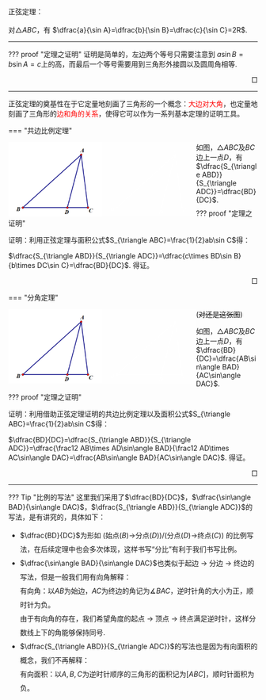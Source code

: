 正弦定理：<br><br>
对$\triangle ABC$，有
$\dfrac{a}{\sin A}=\dfrac{b}{\sin B}=\dfrac{c}{\sin C}=2R$.

---

??? proof "定理之证明"
    证明是简单的，左边两个等号只需要注意到 $a\sin B=b\sin A=c$上的高，而最后一个等号需要用到三角形外接圆以及圆周角相等. <div style="text-align: right;">$\Box$</div>

---

正弦定理的奠基性在于它定量地刻画了三角形的一个概念：<span style="color:red;">大边对大角</span>，也定量地刻画了三角形的<span style="color:red;">边和角的关系</span>，使得它可以作为一系列基本定理的证明工具。

=== "共边比例定理"
    <div>
        <img src="../image/fen_default.png" class="light-theme-image" alt="共边比例定理" style="height: 150px; float: left">
    </div>
    <div>
        <img src="../image/fen_slate.png" class="dark-theme-image" alt="共边比例定理" style="height: 150px; float: left">
    </div>
    <p style="margin-bottom: 8px;">
        如图，$\triangle ABC$及$BC$边上一点$D$，有$\dfrac{S_{\triangle ABD}}{S_{\triangle ADC}}=\dfrac{BD}{DC}$.
    </p>
    ??? proof "定理之证明"
        <p style="margin-bottom: 8px;" id="共边比例定理">
            证明：利用正弦定理与面积公式$S_{\triangle ABC}=\frac{1}{2}ab\sin C$得：
        </p>
        <p>
            $\dfrac{S_{\triangle ABD}}{S_{\triangle ADC}}=\dfrac{c\times BD\sin B}{b\times DC\sin C}=\dfrac{BD}{DC}$. 得证。<div style="text-align: right">$\Box$</div>
        </p>

=== "分角定理"
    <div>
        <img src="../image/fen_default.png" class="light-theme-image" alt="共边比例定理" style="height: 150px; float: left">
    </div>
    <div>
        <img src="../image/fen_slate.png" class="dark-theme-image" alt="共边比例定理" style="height: 150px; float: left">
    </div>
    (<s>对还是这张图</s>)  
    <p style="margin-bottom: 8px;">
        如图，$\triangle ABC$及$BC$边上一点$D$，有$\dfrac{BD}{DC}=\dfrac{AB\sin\angle BAD}{AC\sin\angle DAC}$.
    </p>
    ??? proof "定理之证明"
        <p style="margin-bottom: 8px;" id="分角定理">
            证明：利用借助正弦定理证明的共边比例定理以及面积公式$S_{\triangle ABC}=\frac{1}{2}ab\sin C$得：
        </p>
        <p>
            $\dfrac{BD}{DC}=\dfrac{S_{\triangle ABD}}{S_{\triangle ADC}}=\dfrac{\frac12 AB\times AD\sin\angle BAD}{\frac12 AD\times AC\sin\angle DAC}=\dfrac{AB\sin\angle BAD}{AC\sin\angle DAC}$. 得证。<div style="text-align: right">$\Box$</div>
        </p>

---

??? Tip "比例的写法"
    这里我们采用了$\dfrac{BD}{DC}$，$\dfrac{\sin\angle BAD}{\sin\angle DAC}$，$\dfrac{S_{\triangle ABD}}{S_{\triangle ADC}}$的写法，是有讲究的，具体如下：
    <ul style="line-height: 2;">
        <li>
            $\dfrac{BD}{DC}$为形如 (始点($B$)$\rightarrow$分点($D$))/(分点($D$)$\rightarrow$终点($C$)) 的比例写法，在后续定理中也会多次体现，这样书写“分比”有利于我们书写比例。
        </li>
        <div id="有向角">
        <li>
            $\dfrac{\sin\angle BAD}{\sin\angle DAC}$也类似于起边 $\rightarrow$ 分边 $\rightarrow$ 终边的写法，但是一般我们用有向角解释：  
            有向角：以$AB$为始边，$AC$为终边的角记为$\measuredangle BAC$，逆时针角的大小为正，顺时针为负。  
            由于有向角的存在，我们希望角度的起点 $\rightarrow$ 顶点 $\rightarrow$ 终点满足逆时针，这样分数线上下的角能够保持同号.
        </li>
        </div>
        <div id="有向面积">
        <li>
            $\dfrac{S_{\triangle ABD}}{S_{\triangle ADC}}$的写法也是因为有向面积的概念，我们不再解释：  
            有向面积：以$A,B,C$为逆时针顺序的三角形的面积记为$[A B C]$，顺时针面积为负。
        </li>
        </div>
    </ul>
